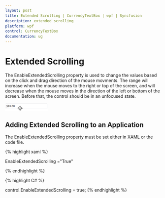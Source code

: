 ```yaml
---
layout: post
title: Extended Scrolling | CurrencyTextBox | wpf | Syncfusion
description: extended scrolling
platform: wpf
control: CurrencyTextBox 
documentation: ug
---
```


# Extended Scrolling

The EnableExtendedScrolling property is used to change the values based on the click and drag direction of the mouse movments. The range will increase when the mouse moves to the right or top of the screen, and will decrease when the mouse moves in the direction of the left or bottom of the screen. Before that, the control should be in an unfocused state.



![](Extended-Scrolling_images/Extended-Scrolling_img1.png)



## Adding Extended Scrolling to an Application 

The EnableExtendedScrolling property must be set either in XAML or the code file.



{% highlight xaml %}


  EnableExtendedScrolling ="True"
  
{% endhighlight %}
  

{% highlight C# %}
 
control.EnableExtendedScrolling = true;
{% endhighlight %}


